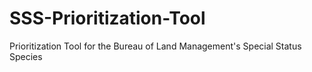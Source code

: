 # SSS-Prioritization-Tool
Prioritization Tool for the Bureau of Land Management's Special Status Species
